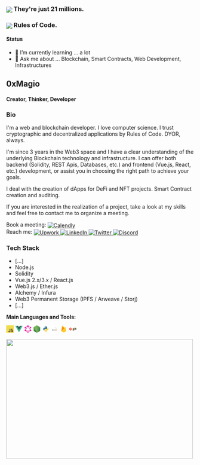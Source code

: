 ### <img src="https://icons.iconarchive.com/icons/cjdowner/cryptocurrency-flat/1024/Bitcoin-BTC-icon.png" width="25px" style="vertical-align:text-bottom"> They're just 21 millions.
### <img src="https://clipground.com/images/ethereum-png-12.png" width="25px" style="vertical-align:text-bottom"> Rules of Code.

#### Status
- 🌱 I’m currently learning ... a lot
- 💬 Ask me about ...  Blockchain, Smart Contracts, Web Development, Infrastructures

## 0xMagio
#### Creator, Thinker, Developer

### Bio
<div class="bio">
    <p>I'm a web and blockchain developer. I love computer science. I trust cryptographic and decentralized applications by Rules of Code. DYOR, always.</p>
    <p>I'm since 3 years in the Web3 space and I have a clear understanding of the underlying Blockchain technology and infrastructure. I can offer both backend (Solidity, REST Apis, Databases, etc.) and frontend (Vue.js, React, etc.) development, or assist you in choosing the right path to achieve your goals.</p>
    <p>I deal with the creation of dApps for DeFi and NFT projects. Smart Contract creation and auditing.</p>
    <p>If you are interested in the realization of a project, take a look at my skills and feel free to contact me to organize a meeting.</p>
</div>


<div>
    <span style="width: fit-content; display: inline-block">Book a meeting:</span>
    <div style="display: inline-block; vertical-align: middle">
        <a href="https://calendly.com/magiodev/1h" target="_blank">
            <img alt="Calendly" width="32px" src="https://assets-marketing-site.calendly.com/favicon-32x32.png?v=562a6280871383fd65846bc6297cf964" />
        </a>
    </div>
</div>

<div>
    <span style="width: fit-content; display: inline-block">Reach me:</span>
    <div style="display: inline-block; vertical-align: middle">
        <a href="https://www.upwork.com/freelancers/~01bb85b1072fae86ee" target="_blank">
            <img alt="Upwork" width="22px" src="https://assets-global.website-files.com/5ec7d9f13fc8c0ec8a4c6b26/6092b794e0419d97d9b06e2b_Favicon%20256.png" />
        </a>
        <a href="https://linkedin.com/in/magiodev" target="_blank">
            <img alt="LinkedIn" width="22px" src="https://raw.githubusercontent.com/peterthehan/peterthehan/master/assets/linkedin.svg" />
        </a>
        <a href="https://twitter.com/0xMagio" target="_blank">
            <img alt="Twitter" width="22px" src="https://raw.githubusercontent.com/peterthehan/peterthehan/master/assets/twitter.svg" />
        </a>
        <a href="https://discordapp.com/users/0xMagio#0812" target="_blank">
            <img alt="Discord" width="22px" src="https://raw.githubusercontent.com/peterthehan/peterthehan/master/assets/discord.svg" />
        </a>
    </div>
</div>

### Tech Stack
- [...]
- Node.js
- Solidity
- Vue.js 2.x/3.x / React.js
- Web3.js / Ether.js
- Alchemy / Infura
- Web3 Permanent Storage (IPFS / Arweave / Storj)
- [...]

**Main Languages and Tools:**

<code><img height="20" src="https://raw.githubusercontent.com/github/explore/80688e429a7d4ef2fca1e82350fe8e3517d3494d/topics/javascript/javascript.png"></code>
<code><img height="20" src="https://raw.githubusercontent.com/github/explore/80688e429a7d4ef2fca1e82350fe8e3517d3494d/topics/vue/vue.png"></code>
<code><img height="20" src="https://raw.githubusercontent.com/github/explore/5c058a388828bb5fde0bcafd4bc867b5bb3f26f3/topics/graphql/graphql.png"></code>
<code><img height="20" src="https://raw.githubusercontent.com/github/explore/80688e429a7d4ef2fca1e82350fe8e3517d3494d/topics/nodejs/nodejs.png"></code>
<code><img height="20" src="https://raw.githubusercontent.com/github/explore/80688e429a7d4ef2fca1e82350fe8e3517d3494d/topics/python/python.png"></code>
<code><img height="20" src="https://raw.githubusercontent.com/github/explore/80688e429a7d4ef2fca1e82350fe8e3517d3494d/topics/mysql/mysql.png"></code>
<code><img height="20" src="https://raw.githubusercontent.com/github/explore/80688e429a7d4ef2fca1e82350fe8e3517d3494d/topics/firebase/firebase.png"></code>
<code><img height="20" src="https://raw.githubusercontent.com/github/explore/80688e429a7d4ef2fca1e82350fe8e3517d3494d/topics/git/git.png"></code>

<img src="https://github.com/abhisheknaiidu/abhisheknaiidu/blob/master/code.gif?raw=true" width="500" height="320"  alt=""/>
